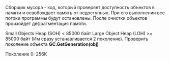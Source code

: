 Сборщик мусора - код, который проверяет доступность объектов в памяти и освобождает память от недоступных.  При его выполнении все потоки программы будут остановлены. После очистки объектов произойдет дефрагментация памяти.

Small Objects Heap (SOH) < 85000 байт
Large Object Heap (LOH) >= 85000 байт (Им сразу устанавливается 2 поколение). Проверить поколение объекта **GC.GetGeneration(obj)**

Поколение 0: 256К